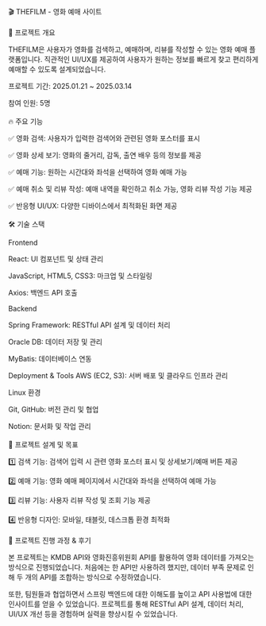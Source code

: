 🎬 THEFILM - 영화 예매 사이트
<br><br />
📌 프로젝트 개요

THEFILM은 사용자가 영화를 검색하고, 예매하며, 리뷰를 작성할 수 있는 영화 예매 플랫폼입니다. 직관적인 UI/UX를 제공하여 사용자가 원하는 정보를 빠르게 찾고 편리하게 예매할 수 있도록 설계되었습니다.

프로젝트 기간: 2025.01.21 ~ 2025.03.14

참여 인원: 5명
<br><br />
🔥 주요 기능

✅ 영화 검색: 사용자가 입력한 검색어와 관련된 영화 포스터를 표시

✅ 영화 상세 보기: 영화의 줄거리, 감독, 출연 배우 등의 정보를 제공

✅ 예매 기능: 원하는 시간대와 좌석을 선택하여 영화 예매 가능

✅ 예매 취소 및 리뷰 작성: 예매 내역을 확인하고 취소 가능, 영화 리뷰 작성 기능 제공

✅ 반응형 UI/UX: 다양한 디바이스에서 최적화된 화면 제공
<br><br />
🛠 기술 스택

Frontend

React: UI 컴포넌트 및 상태 관리

JavaScript, HTML5, CSS3: 마크업 및 스타일링

Axios: 백엔드 API 호출

Backend

Spring Framework: RESTful API 설계 및 데이터 처리

Oracle DB: 데이터 저장 및 관리

MyBatis: 데이터베이스 연동

Deployment & Tools
AWS (EC2, S3): 서버 배포 및 클라우드 인프라 관리

Linux 환경

Git, GitHub: 버전 관리 및 협업

Notion: 문서화 및 작업 관리
<br><br />
📌 프로젝트 설계 및 목표

1️⃣ 검색 기능: 검색어 입력 시 관련 영화 포스터 표시 및 상세보기/예매 버튼 제공

2️⃣ 예매 기능: 영화 예매 페이지에서 시간대와 좌석을 선택하여 예매 가능

3️⃣ 리뷰 기능: 사용자 리뷰 작성 및 조회 기능 제공

4️⃣ 반응형 디자인: 모바일, 태블릿, 데스크톱 환경 최적화
<br><br />
📝 프로젝트 진행 과정 & 후기

본 프로젝트는 KMDB API와 영화진흥위원회 API를 활용하여 영화 데이터를 가져오는 방식으로 진행되었습니다. 처음에는 한 API만 사용하려 했지만, 데이터 부족 문제로 인해 두 개의 API를 조합하는 방식으로 수정하였습니다.

또한, 팀원들과 협업하면서 스프링 백엔드에 대한 이해도를 높이고 API 사용법에 대한 인사이트를 얻을 수 있었습니다. 프로젝트를 통해 RESTful API 설계, 데이터 처리, UI/UX 개선 등을 경험하며 실력을 향상시킬 수 있었습니다.
